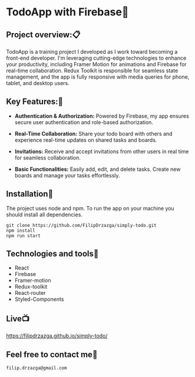 # TodoApp with Firebase:calendar:


## Project overview::clipboard:

TodoApp is a training project I developed as I work toward becoming a front-end developer. I'm leveraging cutting-edge technologies to enhance your productivity, including Framer Motion for animations and Firebase for real-time collaboration. Redux Toolkit is responsible for seamless state management, and the app is fully responsive with media queries for phone, tablet, and desktop users.


## Key Features::key:

* **Authentication & Authorization:** Powered by Firebase, my app ensures secure user authentication and role-based authorization.

* **Real-Time Collaboration:** Share your todo board with others and experience real-time updates on shared tasks and boards.

* **Invitations:** Receive and accept invitations from other users in real time for seamless collaboration.

* **Basic Functionalities:** Easily add, edit, and delete tasks. Create new boards and manage your tasks effortlessly.


## Installation:dvd:

The project uses node and npm. To run the app on your machine you should install all dependencies.

```
git clone https://github.com/FilipDrzazga/simply-todo.git
npm install
npm run start
```

## Technologies and tools:wrench:

* React
* Firebase
* Framer-motion
* Redux-toolkit
* React-router
* Styled-Components


## Live:tv:

<https://filipdrzazga.github.io/simply-todo/>


## Feel free to contact me:thought_balloon:

`filip.drzazga@gmail.com`
